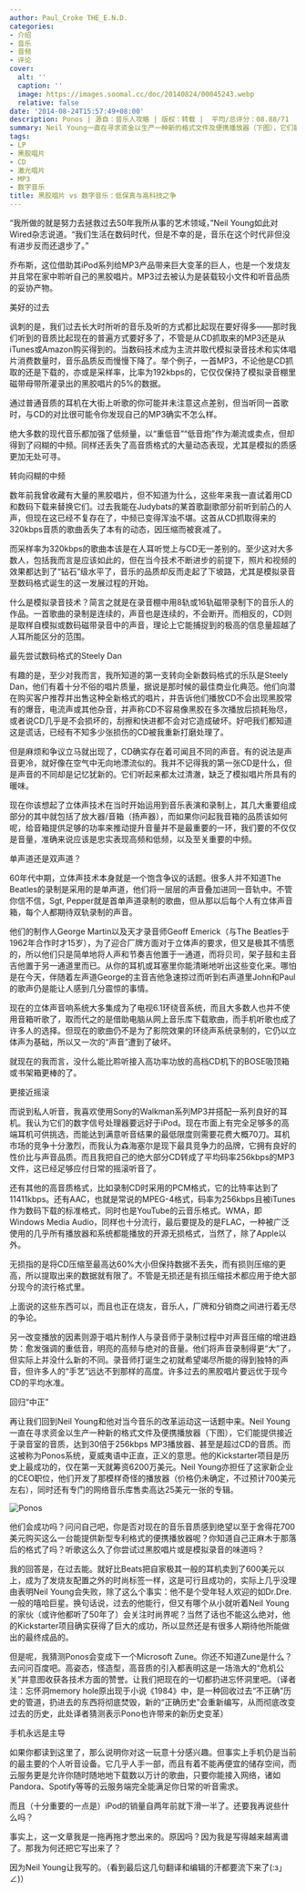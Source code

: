 ```yaml
---
author: Paul_Croke THE_E.N.D.
categories:
- 介绍
- 音乐
- 音频
- 评论
cover:
  alt: ''
  caption: ''
  image: https://images.soomal.cc/doc/20140824/00045243.webp
  relative: false
date: '2014-08-24T15:57:49+08:00'
description: Ponos | 源自：音乐人攻略 | 版权：转载 |  平均/总评分：08.88/71
summary: Neil Young一直在寻求资金以生产一种新的格式文件及便携播放器（下图），它们能提供接近于录音室的音质，达到30倍于256kbps MP3播放器、甚至是超过CD的音质。而这被称为Ponos系统，夏威夷语中正直，正义的意思。他的Kickstarter项目是历史上最成功的，仅在第一天就筹资6200万美元……
tags:
- LP
- 黑胶唱片
- CD
- 激光唱片
- MP3
- 数字音乐
title: 黑胶唱片 vs 数字音乐：低保真与高科技之争
---
```


“我所做的就是努力去拯救过去50年我所从事的艺术领域，”Neil Young如此对Wired杂志说道。“我们生活在数码时代，但是不幸的是，音乐在这个时代非但没有进步反而还退步了。”

乔布斯，这位借助其iPod系列给MP3产品带来巨大变革的巨人，也是一个发烧友并且常在家中聆听自己的黑胶唱片。MP3过去被认为是装载较小文件和听音品质的妥协产物。

美好的过去

讽刺的是，我们过去长大时所听的音乐及听的方式都比起现在要好得多――那时我们听到的音质比起现在的普遍方式要好多了，不管是从CD抓取来的MP3还是从iTunes或Amazon购买得到的。当数码技术成为主流并取代模拟录音技术和实体唱片消费数量时，音乐品质反而慢慢下降了。举个例子，一首MP3，不论他是CD抓取的还是下载的，亦或是采样率，比率为192kbps的，它仅仅保持了模拟录音棚里磁带母带所灌录出的黑胶唱片的5%的数据。

通过普通音质的耳机在大街上听歌的你可能并未注意这点差别，但当听同一首歌时，与CD的对比很可能令你发现自己的MP3确实不怎么样。

绝大多数的现代音乐都加强了低频量，以“重低音”“低音炮”作为潮流或卖点，但却得到了闷糊的中频。同样还丢失了高音质格式的大量动态表现，尤其是模拟的质感更加无处可寻。

转向闷糊的中频

数年前我曾收藏有大量的黑胶唱片，但不知道为什么，这些年来我一直试着用CD和数码下载来替换它们。过去我能在Judybats的某首歌副歌部分前听到前凸的人声，但现在这已经不复存在了，中频已变得浑浊不堪。这首从CD抓取得来的320kbps音质的歌曲丢失了本有的动态，因压缩而被衰减了。

而采样率为320kbps的歌曲本该是在人耳听觉上与CD无一差别的。至少这对大多数人，包括我而言是应该如此的，但在当今技术不断进步的前提下，照片和视频的效果都达到了“钻石”级水平了，音乐的品质却反而走起了下坡路，尤其是模拟录音至数码格式诞生的这一发展过程的开始。

什么是模拟录音技术？简言之就是在录音棚中用8轨或16轨磁带录制下的音乐人的作品。一首歌曲的录制是连续的，声音也是连续的，不会断开。而相反的，CD则是取样自模拟或数码磁带录音中的声音，理论上它能捕捉到的极高的信息量超越了人耳所能区分的范围。

最先尝试数码格式的Steely Dan

有趣的是，至少对我而言，我所知道的第一支转向全新数码格式的乐队是Steely Dan，他们有着十分不俗的唱片质量，据说是那时候的最佳商业化典范。他们向潜在购买客户推荐并出售这种全新格式的唱片，并告诉他们播放CD不会出现黑胶常有的爆音，电流声或其他杂音，并声称CD不容易像黑胶在多次播放后损耗殆尽，或者说CD几乎是不会损坏的，刮擦和快进都不会对它造成破坏。好吧我们都知道这是谎话，已经有不知多少张损伤的CD被我重新打磨处理了。

但是麻烦和争议立马就出现了，CD确实存在着可闻且不同的声音。有的说法是声音更冷，就好像在空气中无向地漂流似的。我并不记得我的第一张CD是什么，但是声音的不同却是记忆犹新的。它们听起来都太过清澈，缺乏了模拟唱片所具有的暖味。

现在你该想起了立体声技术在当时开始运用到音乐表演和录制上，其几大重要组成部分的其中就包括了放大器/音箱（扬声器），而如果你问起我音箱的品质该如何呢，给音箱提供足够的功率来推动提升音量并不是最重要的一环，我们要的不仅仅是音量，准确来说应该是忠实表现高频和低频，以及至关重要的中频。

单声道还是双声道？

60年代中期，立体声技术本身就是一个饱含争议的话题。很多人并不知道The Beatles的录制是采用的是单声道，他们将一层层的声音叠加进同一音轨中。不管你信不信，Sgt, Pepper就是首单声道录制的歌曲，但从那以后每个人有立体声音箱，每个人都期待双轨录制的声音。

他们的制作人George Martin以及天才录音师Geoff Emerick（与The Beatles于1962年合作时才15岁），为了迎合厂牌方面对于立体声的要求，但又是极其不情愿的，所以他们只是简单地将人声和节奏吉他置于一通道，而将贝司，架子鼓和主音吉他置于另一通道里而已。从你的耳机或耳塞里你能清晰地听出这些变化来。哪怕是在今天，伴随着左声道George的主音吉他急速掠过而听到右声道里John和Paul的歌声仍是能让人感到几分震惊的事情。

现在的立体声音响系统大多集成为了电视6.1环绕音系统，而且大多数人也并不使用音箱听歌了，取而代之的是借助电脑从网上音乐库下载歌曲，而手机听歌也成了许多人的选择。但现在的歌曲仍不是为了影院效果的环绕声系统录制的，它仍以立体声为基础，所以又一次的“声音”遭到了破坏。

就现在的我而言，没什么能比聆听接入高功率功放的高档CD机下的BOSE吸顶箱或书架箱更棒的了。

更接近摇滚

而说到私人听音，我喜欢使用Sony的Walkman系列MP3并搭配一系列良好的耳机。我认为它们的数字信号处理器要远好于iPod。现在市面上有完全足够多的高端耳机可供挑选，而能达到满意听音结果的最低限度则需要花费大概70刀。耳机市场的竞争十分激烈，而我认为森海塞尔是现下最具竞争力的品牌，它拥有良好的性价比与声音品质。而且我把自己的绝大部分CD转成了平均码率256kbps的MP3文件，这已经足够应付日常的摇滚听音了。

还有其他的高音质格式，比如录制CD时采用的PCM格式，它的比特率达到了11411kbps。还有AAC，也就是常说的MPEG-4格式，码率为256kbps且被iTunes作为数码下载的标准格式，同时也是YouTube的云音乐格式。WMA，即Windows Media Audio，同样也十分流行，最后要提及的是FLAC，一种被广泛使用的几乎所有播放器和系统都能播放的开源无损格式，当然了，除了Apple以外。

无损指的是将CD压缩至最高达60%大小但保持数据不丢失，而有损则压缩的更高，所以提取出来的数据就有限了。不管是无损还是有损压缩技术都应用于绝大部分现今的流行格式里。

上面说的这些东西可以，而且也正在烧友，音乐人，厂牌和分销商之间进行着无尽的争论。

另一改变播放的因素则源于唱片制作人与录音师于录制过程中对声音压缩的增进趋势：愈发强调的重低音，明亮的高频与绝对的音量。他们将声音录制得更“大”了，但实际上并没什么新的不同。录音师打诞生之初就希望竭尽所能的得到独特的声音，但许多人的“手艺”远达不到那样的高度。许多过去的黑胶唱片要远优于现今CD的平均水准。

回归“中正”

再让我们回到Neil Young和他对当今音乐的改革运动这一话题中来。Neil Young一直在寻求资金以生产一种新的格式文件及便携播放器（下图），它们能提供接近于录音室的音质，达到30倍于256kbps MP3播放器、甚至是超过CD的音质。而这被称为Ponos系统，夏威夷语中正直，正义的意思。他的Kickstarter项目是历史上最成功的，仅在第一天就筹资6200万美元。Neil Young亦担任了这家新企业的CEO职位，他们开发了那模样奇怪的播放器（价格仍未确定，不过预计700美元左右），同时还有专门的网络音乐库售卖高达25美元一张的专辑。

![Ponos](https://images.soomal.cc/doc/20140824/00045244.webp)





他们会成功吗？问问自己吧，你是否对现在的音乐音质感到绝望以至于舍得花700美元购买这么一台能提供新型专利格式的便携播放器呢？你知道自己正麻木于那落后的格式了吗？听歌这么久了你尝试过黑胶唱片或是模拟录音的味道吗？

我的回答是，在过去能。就好比Beats把自家极其一般的耳机卖到了600美元以上，成为了发烧友配置之外的时尚标签一样，这是可行且成功的，实际上几乎没理由表明Neil Young会失败，除了这么个事实：他不是个受年轻人欢迎的如Dr.Dre.一般的嘻哈巨星。换句话说，过去的他能行，但又有哪个从小就听着Neil Young的家伙（或许他都听了50年了）会关注时尚界呢？当然了话也不能这么绝对，他的Kickstarter项目确实获得了巨大的成功，所以显然还是有很多人期待他所能做出的最终成品的。

但是呢，我猜测Ponos会变成下一个Microsoft Zune。你还不知道Zune是什么？去问问百度吧。高姿态，怪造型，高音质的引入都表明这是一场浩大的“危机公关”并意图收获各技术方面的赞誉。让我们把现在的一切都扔进忘怀洞里吧。（译者注：忘怀洞memory hole原出现于小说《1984》中，是一种回收过去“不正确”历史的管道，扔进去的东西将彻底焚毁，新的“正确历史”会重新编写，从而彻底改变过去的历史，此处译者猜测表示Pono也许带来的新历史变革）

手机永远是主导

如果你都读到这里了，那么说明你对这一玩意十分感兴趣。但事实上手机仍是当前的最主要的个人听音设备。它几乎人手一部，而且有着不能再便宜的储存空间，而云服务更是允许你随时随地地下载数以万计的歌曲，只要你能接入网络，诸如Pandora、Spotify等等的云服务端完全能满足你日常的听音需求。

而且（十分重要的一点是）iPod的销量自两年前就下滑一半了。还要我再说些什么吗？

事实上，这一文章我是一拖再拖才憋出来的。原因吗？因为我是写得越来越离谱了。那我为何还把它写出来了？

因为Neil Young让我写的。（看到最后这几句翻译和编辑的汗都要流下来了(:з」∠)）